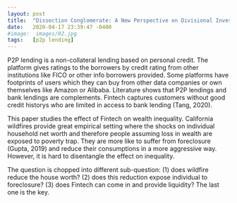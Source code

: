 ```yaml
---
layout: post
title:  "Dissection Conglomerate: A New Perspective on Divisional Investment"
date:   2020-04-17 23:39:47 -0400
#image:  images/02.jpg
tags:   [p2p lending]
---
```

P2P lending is a non-collateral lending based on personal credit. The platform gives ratings to the borrowers by credit rating from other institutions like FICO or other info borrowers provided. Some platforms have footprints of users which they can buy from other data companies or own themselves like Amazon or Alibaba. Literature shows that P2P lendings and bank lendings are complements. Fintech captures customers without good credit historys who are limited in access to bank lending (Tang, 2020).

This paper studies the effect of Fintech on wealth inequality. California wildfires provide great empirical setting where the shocks on individual household net worth and therefore people assuming loss in wealth are exposed to poverty trap. They are more like to suffer from foreclosure (Gupta, 2019) and reduce their consumptions in a more aggressive way. However, it is hard to disentangle the effect on inequality.

The question is chopped into different sub-question: (1) does wildfire reduce the house worth? (2) does this reduction expose individual to foreclosure? (3) does Fintech can come in and provide liquidity? The last one is the key.